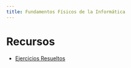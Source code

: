 ```yaml
---
title: Fundamentos Físicos de la Informática
---
```


# Recursos

* [Ejercicios Resueltos](ffi/ejercicios-resueltos.md)
